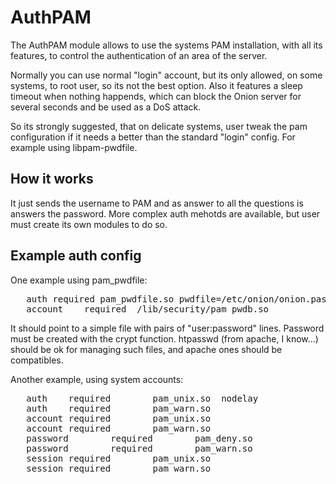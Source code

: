AuthPAM
=======

The AuthPAM module allows to use the systems PAM installation, with all its 
features, to control the authentication of an area of the server.

Normally you can use normal "login" account, but its only allowed, on some 
systems, to root user, so its not the best option. Also it features a sleep
timeout when nothing happends, which can block the Onion server for several
seconds and be used as a DoS attack. 

So its strongly suggested, that on delicate systems, user tweak the pam 
configuration if it needs a better than the standard "login" config. For example
using libpam-pwdfile.

How it works
------------

It just sends the username to PAM and as answer to all the questions is answers 
the password. More complex auth mehotds are available, but user must create its 
own modules to do so.

Example auth config
-------------------

One example using pam_pwdfile:

<pre>
   auth required pam_pwdfile.so pwdfile=/etc/onion/onion.passwd nodelay
   account    required	/lib/security/pam_pwdb.so
</pre>

It should point to a simple file with pairs of "user:password" lines. Password 
must be created with the crypt function. htpasswd (from apache, I know...) 
should be ok for managing such files, and apache ones should be compatibles.

Another example, using system accounts:

<pre>
   auth    required        pam_unix.so  nodelay
   auth    required        pam_warn.so 
   account required        pam_unix.so 
   account required        pam_warn.so 
   password        required        pam_deny.so 
   password        required        pam_warn.so 
   session required        pam_unix.so 
   session required        pam_warn.so
</pre>
